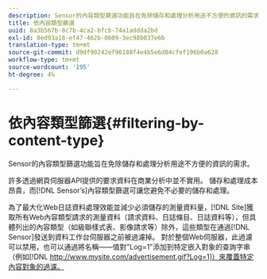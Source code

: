 ```yaml
---
description: Sensor的內容類型篩選功能旨在免除儲存和處理分析用途不方便的資訊的需求。
title: 依內容類型篩選
uuid: 8a3b567b-8c7b-4ca2-bfcb-74a1addda2bd
exl-id: 0ed93a18-ef47-462b-8609-3ec98b037e6b
translation-type: tm+mt
source-git-commit: d9df90242ef96188f4e4b5e6d04cfef196b0a628
workflow-type: tm+mt
source-wordcount: '195'
ht-degree: 4%

---
```


# 依內容類型篩選{#filtering-by-content-type}

Sensor的內容類型篩選功能旨在免除儲存和處理分析用途不方便的資訊的需求。

許多透過網頁伺服器API提供的要求資料在商業分析中並不實用。 儲存和處理成本昂貴，而[!DNL Sensor’s]內容類型篩選可讓您避免不必要的儲存和處理。

為了最大化Web日誌資料處理效能並減少必須儲存的測量資料量，[!DNL Site]獲取所有Web內容類型請求的測量資料（請求資料、日誌條目、日誌資料等），但具體列出的內容類型（如級聯樣式表、影像請求等）除外，這些類型在通過[!DNL Sensor]發送到資料工作台伺服器之前被過濾掉。 對於整個Web伺服器，此過濾可以禁用，也可以通過將名稱——值對&quot;Log=1&quot;添加到特定嵌入對象的查詢字串（例如[!DNL http://www.mysite.com/advertisement.gif?Log=1]）來覆蓋特定內容對象的過濾。
